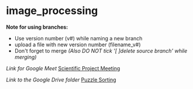 # image_processing

**Note for using branches:**
- Use version number (v#) while naming a new branch
- upload a file with new version number (filename_v#)
- Don't forget to merge
*(Also DO NOT tick '[ ]delete source branch' while merging)*

*Link for Google Meet* [Scientific Project Meeting](https://meet.google.com/kns-kcok-xtg)

*Link to the Google Drive folder* [Puzzle Sorting](https://drive.google.com/drive/folders/1O4Bw5FVAzGMo3rnAU1gaJkexLI0bBIaP?usp=sharing)
